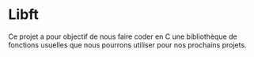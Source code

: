 # Libft
Ce projet a pour objectif de nous faire coder en C une bibliothèque de fonctions usuelles
que nous pourrons utiliser pour nos prochains projets.
